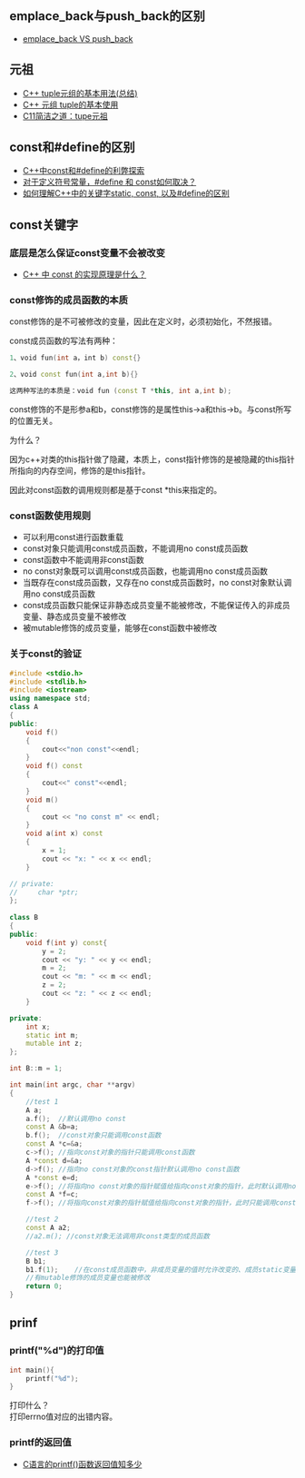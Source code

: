 ## emplace_back与push_back的区别
- [emplace_back VS push_back](http://haoqchen.site/2020/01/17/emplace_back-vs-push_back/)

## 元祖
- [C++ tuple元组的基本用法(总结)](https://blog.csdn.net/sevenjoin/article/details/88420885?utm_medium=distribute.pc_relevant.none-task-blog-BlogCommendFromMachineLearnPai2-1.channel_param&depth_1-utm_source=distribute.pc_relevant.none-task-blog-BlogCommendFromMachineLearnPai2-1.channel_param)
- [C++ 元组 tuple的基本使用](https://blog.csdn.net/y396397735/article/details/79692233)
- [C11简洁之道：tupe元祖](https://www.cnblogs.com/ChinaHook/p/7658466.html)

## const和#define的区别
- [C++中const和#define的利弊探索](https://zhuanlan.zhihu.com/p/35498287)
- [对于定义符号常量，#define 和 const如何取决？](https://www.zhihu.com/question/23132977)
- [如何理解C++中的关键字static, const, 以及#define的区别](https://gist.github.com/wanyakun/7c9a9305cece0f7aaf276440ddc4d9a9)
## const关键字
### 底层是怎么保证const变量不会被改变
- [C++ 中 const 的实现原理是什么？](https://www.zhihu.com/question/23006995)
### const修饰的成员函数的本质
const修饰的是不可被修改的变量，因此在定义时，必须初始化，不然报错。  

const成员函数的写法有两种：
```CPP
1、void fun(int a，int b) const{}

2、void const fun(int a,int b){}

这两种写法的本质是：void fun (const T *this, int a,int b);
```

const修饰的不是形参a和b，const修饰的是属性this->a和this->b。与const所写的位置无关。  

为什么？  

因为c++对类的this指针做了隐藏，本质上，const指针修饰的是被隐藏的this指针所指向的内存空间，修饰的是this指针。  

因此对const函数的调用规则都是基于const \*this来指定的。  

### const函数使用规则
- 可以利用const进行函数重载
- const对象只能调用const成员函数，不能调用no const成员函数
- const函数中不能调用非const函数
- no const对象既可以调用const成员函数，也能调用no const成员函数
- 当既存在const成员函数，又存在no const成员函数时，no const对象默认调用no const成员函数
- const成员函数只能保证非静态成员变量不能被修改，不能保证传入的非成员变量、静态成员变量不被修改
- 被mutable修饰的成员变量，能够在const函数中被修改

### 关于const的验证
```CPP
#include <stdio.h>
#include <stdlib.h>
#include <iostream>
using namespace std;
class A
{
public:
    void f()
    {
        cout<<"non const"<<endl;
    }
    void f() const
    {
        cout<<" const"<<endl;
    }
    void m()
    {
        cout << "no const m" << endl;
    }
    void a(int x) const
    {
        x = 1;
        cout << "x: " << x << endl;
    }

// private:
//     char *ptr;
};
 
class B
{
public:
    void f(int y) const{
        y = 2;
        cout << "y: " << y << endl;
        m = 2;
        cout << "m: " << m << endl;
        z = 2;
        cout << "z: " << z << endl;
    }

private:
    int x;
    static int m;
    mutable int z;
};

int B::m = 1;

int main(int argc, char **argv)
{
    //test 1
    A a;
    a.f();  //默认调用no const
    const A &b=a;
    b.f();  //const对象只能调用const函数
    const A *c=&a;
    c->f(); //指向const对象的指针只能调用const函数
    A *const d=&a;
    d->f(); //指向no const对象的const指针默认调用no const函数
    A *const e=d;
    e->f(); //将指向no const对象的指针赋值给指向const对象的指针，此时默认调用no const函数
    const A *f=c;
    f->f(); //将指向const对象的指针赋值给指向const对象的指针，此时只能调用const函数

    //test 2
    const A a2;
    //a2.m(); //const对象无法调用非const类型的成员函数

    //test 3
    B b1;
    b1.f(1);    //在const成员函数中，非成员变量的值时允许改变的、成员static变量也能被改变
    //有mutable修饰的成员变量也能被修改
    return 0;
}
```

## prinf
### printf("%d")的打印值
```CPP
int main(){
    printf("%d");
}
```
打印什么？  
打印errno值对应的出错内容。


### printf的返回值
- [C语言的printf()函数返回值知多少](https://zhuanlan.zhihu.com/p/100751724)

